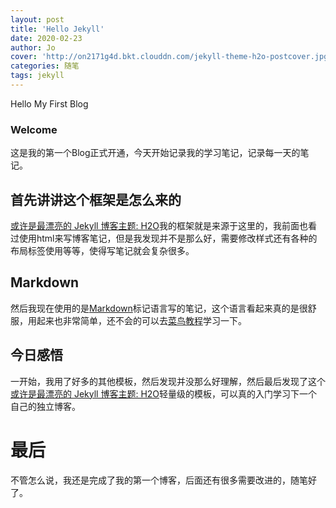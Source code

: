 ```yaml
---
layout: post
title: 'Hello Jekyll'
date: 2020-02-23
author: Jo
cover: 'http://on2171g4d.bkt.clouddn.com/jekyll-theme-h2o-postcover.jpg'
categories: 随笔
tags: jekyll
---
```


Hello My First Blog

### Welcome

这是我的第一个Blog正式开通，今天开始记录我的学习笔记，记录每一天的笔记。

## 首先讲讲这个框架是怎么来的

[或许是最漂亮的 Jekyll 博客主题: H2O](https://github.com/kaeyleo/jekyll-theme-H2O)我的框架就是来源于这里的，我前面也看过使用html来写博客笔记，但是我发现并不是那么好，需要修改样式还有各种的布局标签使用等等，使得写笔记就会复杂很多。

## Markdown
然后我现在使用的是[Markdown]()标记语言写的笔记，这个语言看起来真的是很舒服，用起来也非常简单，还不会的可以去[菜鸟教程](https://www.runoob.com/markdown/md-tutorial.html)学习一下。

## 今日感悟
一开始，我用了好多的其他模板，然后发现并没那么好理解，然后最后发现了这个[或许是最漂亮的 Jekyll 博客主题: H2O](https://github.com/kaeyleo/jekyll-theme-H2O)轻量级的模板，可以真的入门学习下一个自己的独立博客。

# 最后
不管怎么说，我还是完成了我的第一个博客，后面还有很多需要改进的，随笔好了。

